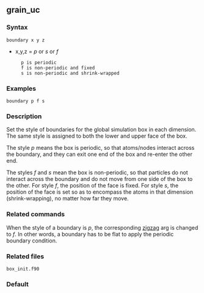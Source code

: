## grain_uc

### Syntax

	boundary x y z

* x,y,z = _p_ or _s_ or _f_

		p is periodic
		f is non-periodic and fixed
		s is non-periodic and shrink-wrapped

### Examples

	boundary p f s

### Description

Set the style of boundaries for the global simulation box in each dimension. The same style is assigned to both the lower and upper face of the box.

The style _p_ means the box is periodic, so that atoms/nodes interact across the boundary, and they can exit one end of the box and re-enter the other end.

The styles _f_ and _s_ mean the box is non-periodic, so that particles do not interact across the boundary and do not move from one side of the box to the other. For style _f_, the position of the face is fixed. For style _s_, the position of the face is set so as to encompass the atoms in that dimension (shrink-wrapping), no matter how far they move.

### Related commands

When the style of a boundary is _p_, the corresponding [zigzag](zigzag.md) arg is changed to _f_. In other words, a boundary has to be flat to apply the periodic boundary condition.

### Related files

`box_init.f90`

### Default

